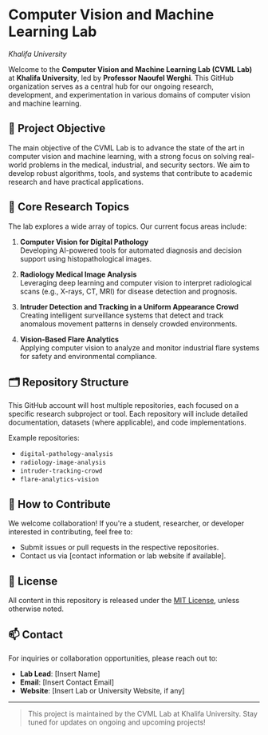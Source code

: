# Computer Vision and Machine Learning Lab  
*Khalifa University*

Welcome to the **Computer Vision and Machine Learning Lab (CVML Lab)** at **Khalifa University**, led by **Professor Naoufel Werghi**. This GitHub organization serves as a central hub for our ongoing research, development, and experimentation in various domains of computer vision and machine learning.

## 🌟 Project Objective

The main objective of the CVML Lab is to advance the state of the art in computer vision and machine learning, with a strong focus on solving real-world problems in the medical, industrial, and security sectors. We aim to develop robust algorithms, tools, and systems that contribute to academic research and have practical applications.

## 🧠 Core Research Topics

The lab explores a wide array of topics. Our current focus areas include:

1. **Computer Vision for Digital Pathology**  
   Developing AI-powered tools for automated diagnosis and decision support using histopathological images.

2. **Radiology Medical Image Analysis**  
   Leveraging deep learning and computer vision to interpret radiological scans (e.g., X-rays, CT, MRI) for disease detection and prognosis.

3. **Intruder Detection and Tracking in a Uniform Appearance Crowd**  
   Creating intelligent surveillance systems that detect and track anomalous movement patterns in densely crowded environments.

4. **Vision-Based Flare Analytics**  
   Applying computer vision to analyze and monitor industrial flare systems for safety and environmental compliance.

## 🗂 Repository Structure

This GitHub account will host multiple repositories, each focused on a specific research subproject or tool. Each repository will include detailed documentation, datasets (where applicable), and code implementations.  

Example repositories:
- `digital-pathology-analysis`
- `radiology-image-analysis`
- `intruder-tracking-crowd`
- `flare-analytics-vision`

## 📌 How to Contribute

We welcome collaboration! If you're a student, researcher, or developer interested in contributing, feel free to:
- Submit issues or pull requests in the respective repositories.
- Contact us via [contact information or lab website if available].

## 📄 License

All content in this repository is released under the [MIT License](LICENSE), unless otherwise noted.

## 📫 Contact

For inquiries or collaboration opportunities, please reach out to:

- **Lab Lead**: [Insert Name]  
- **Email**: [Insert Contact Email]  
- **Website**: [Insert Lab or University Website, if any]

---

> This project is maintained by the CVML Lab at Khalifa University. Stay tuned for updates on ongoing and upcoming projects!


